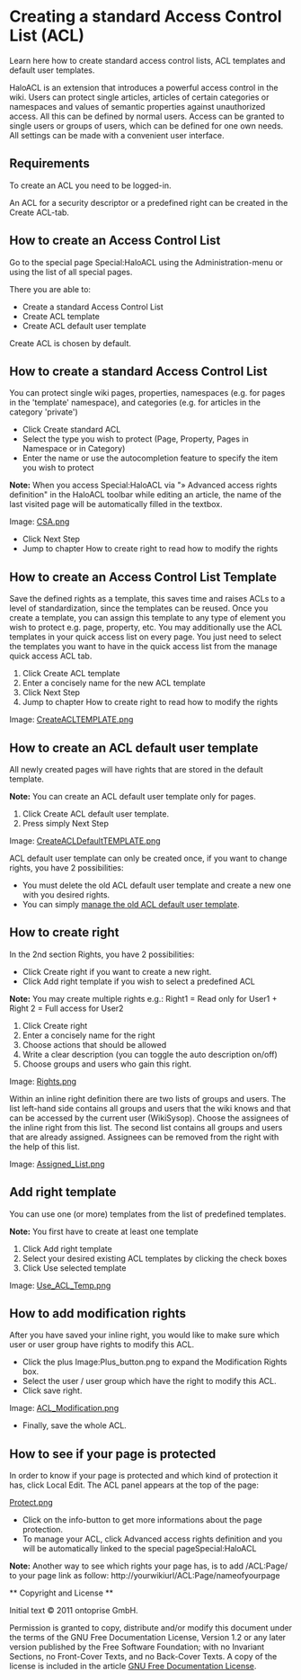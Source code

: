 # Creating a standard Access Control List (ACL)

Learn here how to create standard access control lists, ACL templates and default user templates. 

HaloACL is an extension that introduces a powerful access control in the wiki. Users can protect single articles, articles of certain categories or namespaces and values of semantic properties against unauthorized access. All this can be defined by normal users. Access can be granted to single users or groups of users, which can be defined for one own needs. All settings can be made with a convenient user interface.

## Requirements

To create an ACL you need to be logged-in.

An ACL for a security descriptor or a predefined right can be created in the Create ACL-tab.

## How to create an Access Control List

Go to the special page Special:HaloACL using the Administration-menu or using the list of all special pages.

There you are able to:

* Create a standard Access Control List
* Create ACL template
* Create ACL default user template 

Create ACL is chosen by default.

## How to create a standard Access Control List

You can protect single wiki pages, properties, namespaces (e.g. for pages in the 'template' namespace), and categories (e.g. for articles in the category 'private')

* Click Create standard ACL
* Select the type you wish to protect (Page, Property, Pages in Namespace or in Category)
* Enter the name or use the autocompletion feature to specify the item you wish to protect

**Note:** When you access Special:HaloACL via "» Advanced access rights definition" in the HaloACL toolbar while editing an article, the name of the last visited page will be automatically filled in the textbox.

Image: [CSA.png](CSA.png)

* Click Next Step
* Jump to chapter How to create right to read how to modify the rights 

## How to create an Access Control List Template

Save the defined rights as a template, this saves time and raises ACLs to a level of standardization, since the templates can be reused. Once you create a template, you can assign this template to any type of element you wish to protect e.g. page, property, etc. You may additionally use the ACL templates in your quick access list on every page. You just need to select the templates you want to have in the quick access list from the manage quick access ACL tab.

1. Click Create ACL template
2. Enter a concisely name for the new ACL template
3. Click Next Step
4. Jump to chapter How to create right to read how to modify the rights

Image: [CreateACLTEMPLATE.png](CreateACLTEMPLATE.png)

## How to create an ACL default user template

All newly created pages will have rights that are stored in the default template.

**Note:** You can create an ACL default user template only for pages.

1. Click Create ACL default user template.
2. Press simply Next Step

Image: [CreateACLDefaultTEMPLATE.png](CreateACLDefaultTEMPLATE.png)

ACL default user template can only be created once, if you want to change rights, you have 2 possibilities:

* You must delete the old ACL default user template and create a new one with you desired rights.
* You can simply [manage the old ACL default user template](ChangingAnAccessControlList_ACL_.md).

## How to create right

In the 2nd section Rights, you have 2 possibilities:

* Click Create right if you want to create a new right.
* Click Add right template if you wish to select a predefined ACL

**Note:** You may create multiple rights e.g.: Right1 = Read only for User1 + Right 2 = Full access for User2

1. Click Create right
2. Enter a concisely name for the right
3. Choose actions that should be allowed
4. Write a clear description (you can toggle the auto description on/off)
5. Choose groups and users who gain this right.

Image: [Rights.png](Rights.png)

Within an inline right definition there are two lists of groups and users. The list left-hand side contains all groups and users that the wiki knows and that can be accessed by the current user (WikiSysop). Choose the assignees of the inline right from this list.
The second list contains all groups and users that are already assigned. Assignees can be removed from the right with the help of this list. 

Image: [Assigned_List.png](Assigned_List.png)

## Add right template

You can use one (or more) templates from the list of predefined templates.

**Note:** You first have to create at least one template

1. Click Add right template
2. Select your desired existing ACL templates by clicking the check boxes
3. Click Use selected template 

Image: [Use_ACL_Temp.png](Use_ACL_Temp.png)

## How to add modification rights

After you have saved your inline right, you would like to make sure which user or user group have rights to modify this ACL.

* Click the plus Image:Plus_button.png to expand the Modification Rights box.
* Select the user / user group which have the right to modify this ACL.
* Click save right.

Image: [ACL_Modification.png](ACL_Modification.png)

* Finally, save the whole ACL.

## How to see if your page is protected

In order to know if your page is protected and which kind of protection it has, click Local Edit. The ACL panel appears at the top of the page:

[Protect.png](Protect.png)

* Click on the info-button to get more informations about the page protection.
* To manage your ACL, click Advanced access rights definition and you will be automatically linked to the  special pageSpecial:HaloACL 

**Note:** Another way to see which rights your page has, is to add /ACL:Page/ to your page link as follow: http://yourwikiurl/ACL:Page/nameofyourpage

** Copyright and License **

Initial text © 2011 ontoprise GmbH.

Permission is granted to copy, distribute and/or modify this document under the terms of the GNU Free Documentation License, Version 1.2 or any later version published by the Free Software Foundation; with no Invariant Sections, no Front-Cover Texts, and no Back-Cover Texts. A copy of the license is included in the article [GNU Free Documentation License](http://www.gnu.org/licenses/fdl.html).
